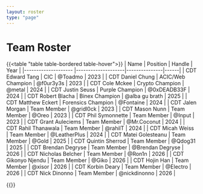 ```yaml
---
layout: roster
type: "page"
---
```


# Team Roster

{{<table "table table-bordered table-hover">}}
| Name                  | Position           | Handle        | Year |
|--------------------   |--------------------|---------------|------|
| CDT Edward Tang       | CIC                | @Toadmo        | 2023 |
| CDT Daniel Chung      | ACIC/Web Champion  | @f0ur3y3s      | 2023 |
| CDT Cole Mckee        | Crypto Champion    | @metal         | 2024 |
| CDT Justin Seuss      | Purple Champion    | @0xDEADB33F    | 2024 |
| CDT Robert Blacha     | Binex Champion     | @alba gu brath | 2025 |
| CDT Matthew Eckert    | Forensics Champion | @Fontaine      | 2024 |
| CDT Jalen Morgan      | Team Member        | @gridl0ck      | 2023 |
| CDT Mason Nunn        | Team Member        | @Oreo           | 2023 |
| CDT Phil Symonnette   | Team Member        | @Input         | 2023 |
| CDT Grant Auleciems   | Team Member        | @Mr.Coconut    | 2024 |
| CDT Rahil Thanawala   | Team Member        | @rahilT        | 2024 |
| CDT Micah Weiss       | Team Member        | @LeatherPlus       | 2024 |
| CDT Matei Golesteanu  | Team Member        | @Gold         | 2025 |
| CDT Quintin Sherrod   | Team Member        | @Qdog31        | 2025 |
| CDT Brendan Degryse   | Team Member        | @Brendan Degryse      | 2026 |
| CDT Nicholas Belcher  | Team Member        | @Ron1n        | 2026 |
| CDT Gikonyo Njendu    | Team Member        | @Giko           | 2026 |
| CDT Hojin Han         | Team Member        | @xisor               | 2026 |
| CDT Korbin Deary      | Team Member        | @Electro          | 2026 |
| CDT Nick Dinonno      | Team Member        | @nickdinonno      | 2026 |
<!-- | Team Member        | CDT Alex Van-Mechelan | @VM           | 2022 | -->
{{</table>}}
